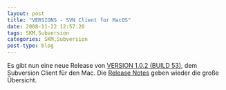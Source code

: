 ```yaml
---
layout: post
title: "VERSIONS - SVN Client for MacOS"
date: 2008-11-22 12:57:20
tags: SKM,Subversion
categories: SKM,Subversion
post-type: blog
---
```

Es gibt nun eine neue Release von <a href="http://www.versionsapp.com/">VERSION 1.0.2 (BUILD 53)</a>, dem Subversion Client für den Mac. Die <a href="http://www.versionsapp.com/releasenotes">Release Notes</a> geben wieder die große Übersicht.
